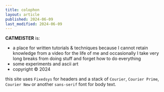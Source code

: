 ```yaml
---
title: colophon
layout: article
published: 2024-06-09
last_modified: 2024-06-09
---
```


**CATMEISTER** is:

- a place for written tutorials & techniques because I cannot retain
    knowledge from a video for the life of me and occasionally I take very long
    breaks from doing stuff and forget how to do everything
- some experiments and ascii art
- copyright &copy; 2024

this site uses `Fixedsys` for headers and a stack of `Courier`, `Courier Prime`, `Courier New` or another `sans-serif` font for body text.
